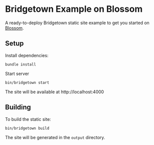 # Bridgetown Example on Blossom

A ready-to-deploy Bridgetown static site example to get you started on [Blossom](https://blossom-cloud.com).

## Setup

Install dependencies:

    bundle install

Start server

    bin/bridgetown start

The site will be available at http://localhost:4000

## Building

To build the static site:

    bin/bridgetown build

The site will be generated in the `output` directory.
